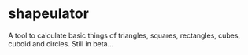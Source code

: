 # shapeulator
A tool to calculate basic things of triangles, squares, rectangles, cubes, cuboid and circles. Still in beta...
